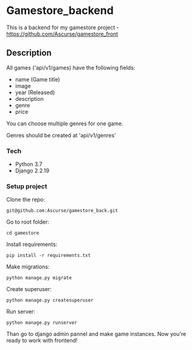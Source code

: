 # Gamestore_backend
This is a backend for my gamestore project - https://github.com/Ascurse/gamestore_front
## Description
All games ('api/v1/games) have the following fields:
- name (Game title)
- image
- year (Released)
- description
- genre
- price

You can choose multiple genres for one game.

Genres should be created at 'api/v1/genres'

### Tech
- Python 3.7
- Django 2.2.19

### Setup project

Clone the repo:
```
git@github.com:Ascurse/gamestore_back.git
```

Go to root folder:
```
cd gamestore
```

Install requirements:
```
pip install -r requirements.txt
```

Make migrations:
```
python manage.py migrate
```

Create superuser:
```
python manage.py createsuperuser
```

Run server:
```
python manage.py runserver
```

Than go to django admin pannel and make game instances.
Now you're ready to work with frontend!
